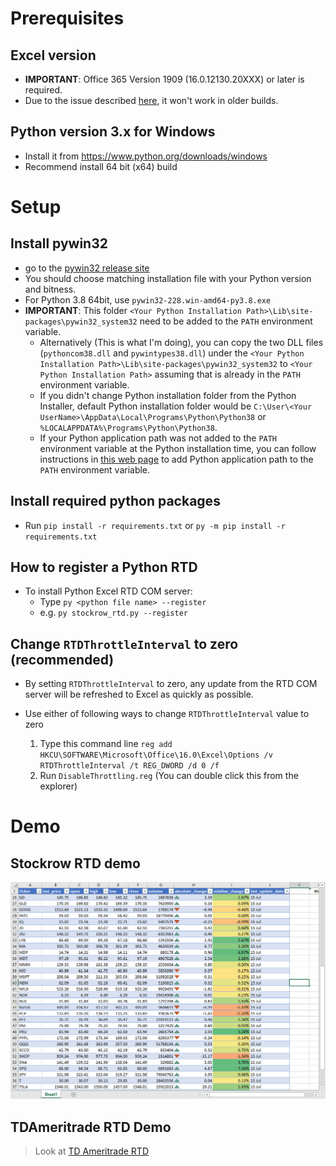 # Prerequisites

## Excel version

* __IMPORTANT__: Office 365 Version 1909 (16.0.12130.20XXX) or later is required.
* Due to the issue described [here](https://mail.python.org/pipermail/python-win32/2012-April/012207.html), it won't work in older builds.

## Python version 3.x for Windows

* Install it from https://www.python.org/downloads/windows
* Recommend install 64 bit (x64) build

# Setup

## Install pywin32

* go to the [pywin32 release site](https://github.com/mhammond/pywin32/releases)
* You should choose matching installation file with your Python version and bitness.
* For Python 3.8 64bit, use `pywin32-228.win-amd64-py3.8.exe`
* __IMPORTANT__: This folder  `<Your Python Installation Path>\Lib\site-packages\pywin32_system32` need to be added to the `PATH` environment variable.
    * Alternatively (This is what I'm doing), you can copy the two DLL files (`pythoncom38.dll` and `pywintypes38.dll`) under the `<Your Python Installation Path>\Lib\site-packages\pywin32_system32` to `<Your Python Installation Path>` assuming that is already in the `PATH` environment variable.
    * If you didn't change Python installation folder from the Python Installer, default Python installation folder would be `C:\User\<Your UserName>\AppData\Local\Programs\Python\Python38` or `%LOCALAPPDATA%\Programs\Python\Python38`.
    * If your Python application path was not added to the `PATH` environment variable at the Python installation time, you can follow instructions in [this web page](https://datatofish.com/add-python-to-windows-path/) to add Python application path to the `PATH` environment variable.

## Install required python packages

* Run `pip install -r requirements.txt` or `py -m pip install -r requirements.txt`

## How to register a Python RTD

* To install Python Excel RTD COM server:
    * Type `py <python file name> --register`
    * e.g. `py stockrow_rtd.py --register`

## Change `RTDThrottleInterval` to zero (recommended)

* By setting `RTDThrottleInterval` to zero, any update from the RTD COM server will be refreshed to Excel as quickly as possible.

* Use either of following ways to change `RTDThrottleInterval` value to zero
  1. Type this command line `reg add HKCU\SOFTWARE\Microsoft\Office\16.0\Excel\Options /v RTDThrottleInterval /t REG_DWORD /d 0 /f`
  2. Run `DisableThrottling.reg` (You can double click this from the explorer)

# Demo

## Stockrow RTD demo

![](demo/stockrow_rtd_demo1.gif)

## TDAmeritrade RTD Demo

> Look at [TD Ameritrade RTD](https://github.com/chaelim/ExcelRTD/blob/master/python/TDAmeritrade_RTD.md)
